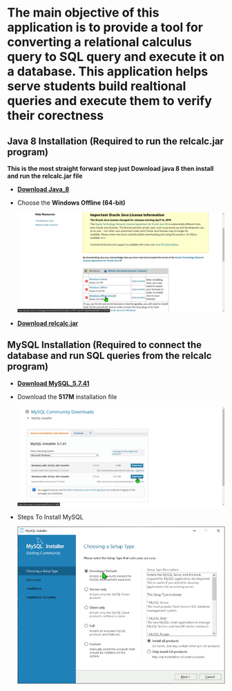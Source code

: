 # The main objective of this application is to provide a tool for converting a relational calculus query to SQL query and execute it on a database. This application helps serve students build realtional queries and execute them to verify their corectness

## Java 8 Installation (Required to run the relcalc.jar program)

**This is the most straight forward step just Download java 8 then install and run the relcalc.jar file**

* [**Download Java_8**](https://www.java.com/en/download/manual.jsp)

* Choose the **Windows Offline (64-bit)**

  ![Which java_8 installation to Download](./Java8Download_msedge.png)

* [**Download relcalc.jar**](https://edoras.sdsu.edu/~eckberg/downloads/relcalc.jar)

## MySQL Installation (Required to connect the database and run SQL queries from the relcalc program)

* [**Download MySQL_5.7.41**](https://dev.mysql.com/downloads/windows/installer/5.7.html)

* Download the **517M** installation file

  ![Which MySQL installation to Download](./MySQLDownload_msedge.png)

* Steps To Install MySQL

  ![MySQLInstallationGuide](./MySQLInstallation.gif)
